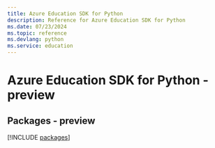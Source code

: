 ```yaml
---
title: Azure Education SDK for Python
description: Reference for Azure Education SDK for Python
ms.date: 07/23/2024
ms.topic: reference
ms.devlang: python
ms.service: education
---
```

# Azure Education SDK for Python - preview
## Packages - preview
[!INCLUDE [packages](education-index.md)]